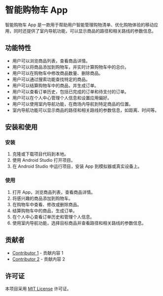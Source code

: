# 智能购物车 App

智能购物车 App 是一款用于帮助用户智能管理购物清单、优化购物体验的移动应用，同时还提供了室内导航功能，可以显示商品的路径和相关路线的参数信息。

## 功能特性

- 用户可以浏览商品列表，查看商品详情。
- 用户可以将商品添加到购物车，并实时计算购物车中的总价。
- 用户可以在购物车中修改商品数量、删除商品。
- 用户可以通过搜索功能查找特定的商品。
- 用户可以结算购物车中的商品，并生成订单。
- 用户可以查看订单历史，包括已完成的订单和待支付的订单。
- 用户可以在个人中心管理个人信息和设置应用偏好。
- 用户可以使用室内导航功能，在商场内导航到特定商品的位置。
- 室内导航功能可以显示商品的路径和相关路线的参数信息，如距离、时间等。

## 安装和使用

### 安装

1. 克隆或下载项目代码到本地。
2. 使用 Android Studio 打开项目。
3. 在 Android Studio 中运行项目，安装 App 到模拟器或真实设备上。

### 使用

1. 打开 App，浏览商品列表，查看商品详情。
2. 将感兴趣的商品添加到购物车。
3. 在购物车中查看、修改或删除商品。
4. 结算购物车中的商品，生成订单。
5. 在个人中心查看订单历史和管理个人信息。
6. 使用室内导航功能，选择目标商品并查看路径和相关路线的参数信息。

## 贡献者

- [Contributor 1](https://github.com/contributor1) - 贡献内容 1
- [Contributor 2](https://github.com/contributor2) - 贡献内容 2

## 许可证

本项目采用 [MIT License](LICENSE) 许可证。
